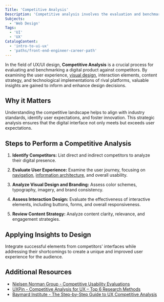 ```yaml
---
Title: 'Competitive Analysis'
Description: 'Competitive analysis involves the evaluation and benchmarking of the experience, design, interaction, strategy, and implementation of a digital product against competitors.'
Subjects:
  - 'Web Design'
Tags:
  - 'UI'
  - 'UX'
CatalogContent:
  - 'intro-to-ui-ux'
  - 'paths/front-end-engineer-career-path'
---
```


In the field of UX/UI design, **Competitive Analysis** is a crucial process for evaluating and benchmarking a digital product against competitors. By examining the user experience, [visual design](https://www.codecademy.com/resources/docs/uiux/visual-design), interaction elements, content strategy, and technological implementations of rival platforms, valuable insights are gained to inform and enhance design decisions.

## Why it Matters

Understanding the competitive landscape helps to align with industry standards, identify user expectations, and foster innovation. This strategic analysis ensures that the digital interface not only meets but exceeds user expectations.

## Steps to Perform a Competitive Analysis

1. **Identify Competitors:** List direct and indirect competitors to analyze their digital presence.

2. **Evaluate User Experience:** Examine the user journey, focusing on [navigation](https://www.codecademy.com/resources/docs/uiux/navigation), [information architecture](https://www.codecademy.com/resources/docs/uiux/information-architecture), and overall usability.

3. **Analyze Visual Design and Branding:** Assess color schemes, typography, imagery, and brand consistency.

4. **Assess Interaction Design:** Evaluate the effectiveness of interactive elements, including buttons, forms, and overall responsiveness.

5. **Review Content Strategy:** Analyze content clarity, relevance, and engagement strategies.

## Applying Insights to Design

Integrate successful elements from competitors' interfaces while addressing their shortcomings to create a unique and improved user experience for the audience.

## Additional Resources

- [Nielsen Norman Group - Competitive Usability Evaluations](https://www.nngroup.com/articles/competitive-usability-evaluations/)
- [UXPin - Competitive Analysis for UX – Top 6 Research Methods](https://www.uxpin.com/studio/blog/competitive-analysis-for-ux/)
- [Baymard Institute - The Step-by-Step Guide to UX Competitive Analysis](https://baymard.com/learn/competitive-analysis-ux)
